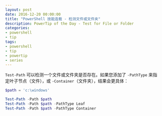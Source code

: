 ```yaml
---
layout: post
date: 2016-12-20 00:00:00
title: "PowerShell 技能连载 - 检测文件或文件夹"
description: PowerTip of the Day - Test for File or Folder
categories:
- powershell
- tip
tags:
- powershell
- tip
- powertip
- series
---
```

`Test-Path` 可以检测一个文件或文件夹是否存在。如果您添加了 `-PathType` 来指定叶子节点（文件），或 `-Container`（文件夹），结果会更具体：

```powershell
$path = 'c:\windows'

Test-Path -Path $path
Test-Path -Path $path -PathType Leaf
Test-Path -Path $path -PathType Container
````

<!--本文国际来源：[Test for File or Folder](http://community.idera.com/powershell/powertips/b/tips/posts/test-for-file-or-folder)-->
